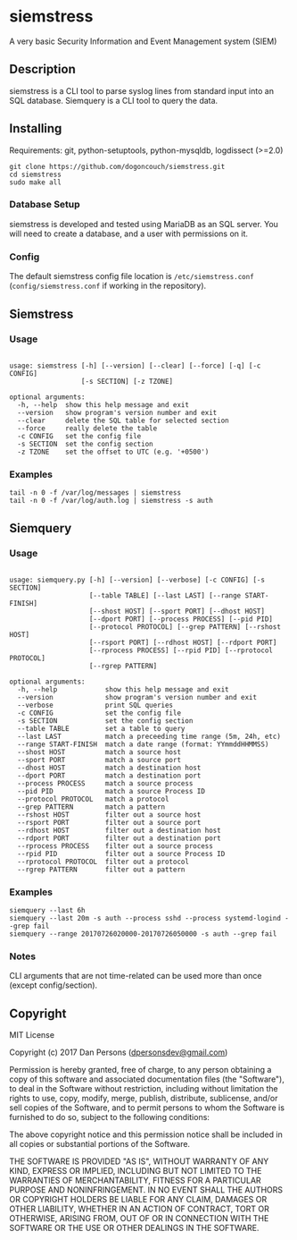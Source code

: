 # siemstress
A very basic Security Information and Event Management system (SIEM)

## Description
siemstress is a CLI tool to parse syslog lines from standard input into an SQL database. Siemquery is a CLI tool to query the data.

## Installing

Requirements: git, python-setuptools, python-mysqldb, logdissect (>=2.0)

    git clone https://github.com/dogoncouch/siemstress.git
    cd siemstress
    sudo make all

### Database Setup
siemstress is developed and tested using MariaDB as an SQL server. You will need to create a database, and a user with permissions on it.

### Config
The default siemstress config file location is `/etc/siemstress.conf` (`config/siemstress.conf` if working in the repository).

## Siemstress

### Usage

```

usage: siemstress [-h] [--version] [--clear] [--force] [-q] [-c CONFIG]
                  [-s SECTION] [-z TZONE]

optional arguments:
  -h, --help  show this help message and exit
  --version   show program's version number and exit
  --clear     delete the SQL table for selected section
  --force     really delete the table
  -c CONFIG   set the config file
  -s SECTION  set the config section
  -z TZONE    set the offset to UTC (e.g. '+0500')

```

### Examples
    tail -n 0 -f /var/log/messages | siemstress
    tail -n 0 -f /var/log/auth.log | siemstress -s auth

## Siemquery

### Usage

```

usage: siemquery.py [-h] [--version] [--verbose] [-c CONFIG] [-s SECTION]
                    [--table TABLE] [--last LAST] [--range START-FINISH]
                    [--shost HOST] [--sport PORT] [--dhost HOST]
                    [--dport PORT] [--process PROCESS] [--pid PID]
                    [--protocol PROTOCOL] [--grep PATTERN] [--rshost HOST]
                    [--rsport PORT] [--rdhost HOST] [--rdport PORT]
                    [--rprocess PROCESS] [--rpid PID] [--rprotocol PROTOCOL]
                    [--rgrep PATTERN]

optional arguments:
  -h, --help            show this help message and exit
  --version             show program's version number and exit
  --verbose             print SQL queries
  -c CONFIG             set the config file
  -s SECTION            set the config section
  --table TABLE         set a table to query
  --last LAST           match a preceeding time range (5m, 24h, etc)
  --range START-FINISH  match a date range (format: YYmmddHHMMSS)
  --shost HOST          match a source host
  --sport PORT          match a source port
  --dhost HOST          match a destination host
  --dport PORT          match a destination port
  --process PROCESS     match a source process
  --pid PID             match a source Process ID
  --protocol PROTOCOL   match a protocol
  --grep PATTERN        match a pattern
  --rshost HOST         filter out a source host
  --rsport PORT         filter out a source port
  --rdhost HOST         filter out a destination host
  --rdport PORT         filter out a destination port
  --rprocess PROCESS    filter out a source process
  --rpid PID            filter out a source Process ID
  --rprotocol PROTOCOL  filter out a protocol
  --rgrep PATTERN       filter out a pattern

```

### Examples
    siemquery --last 6h
    siemquery --last 20m -s auth --process sshd --process systemd-logind --grep fail
    siemquery --range 20170726020000-20170726050000 -s auth --grep fail

### Notes
CLI arguments that are not time-related can be used more than once (except config/section).

## Copyright
MIT License

Copyright (c) 2017 Dan Persons (dpersonsdev@gmail.com)

Permission is hereby granted, free of charge, to any person obtaining a copy
of this software and associated documentation files (the "Software"), to deal
in the Software without restriction, including without limitation the rights
to use, copy, modify, merge, publish, distribute, sublicense, and/or sell
copies of the Software, and to permit persons to whom the Software is
furnished to do so, subject to the following conditions:

The above copyright notice and this permission notice shall be included in all
copies or substantial portions of the Software.

THE SOFTWARE IS PROVIDED "AS IS", WITHOUT WARRANTY OF ANY KIND, EXPRESS OR
IMPLIED, INCLUDING BUT NOT LIMITED TO THE WARRANTIES OF MERCHANTABILITY,
FITNESS FOR A PARTICULAR PURPOSE AND NONINFRINGEMENT. IN NO EVENT SHALL THE
AUTHORS OR COPYRIGHT HOLDERS BE LIABLE FOR ANY CLAIM, DAMAGES OR OTHER
LIABILITY, WHETHER IN AN ACTION OF CONTRACT, TORT OR OTHERWISE, ARISING FROM,
OUT OF OR IN CONNECTION WITH THE SOFTWARE OR THE USE OR OTHER DEALINGS IN THE
SOFTWARE.
